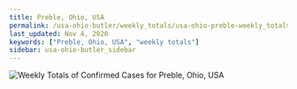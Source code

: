 ```yaml
---
title: Preble, Ohio, USA
permalink: /usa-ohio-butler/weekly_totals/usa-ohio-preble-weekly_totals.html
last_updated: Nov 4, 2020
keywords: ["Preble, Ohio, USA", "weekly totals"]
sidebar: usa-ohio-butler_sidebar
---
```


![Weekly Totals of Confirmed Cases for Preble, Ohio, USA](/covid_tracker/images/graphs/usa-ohio-preble-weekly_totals_graph.png)
